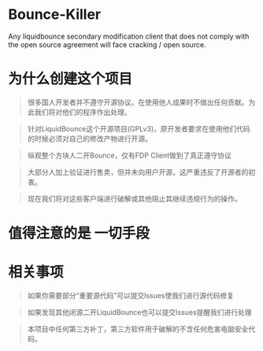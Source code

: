 ﻿# Bounce-Killer
 Any liquidbounce secondary modification client that does not comply with the open source agreement will face cracking / open source.
# 为什么创建这个项目 
>很多国人开发者并不遵守开源协议。在使用他人成果时不做出任何贡献。为此我们将对他们的程序作出处理。

>针对LiquidBounce这个开源项目(GPLv3)，原开发者要求在使用他们代码的时候必须对自己的修改产物进行开源。

>纵观整个方块人二开Bounce，仅有FDP Client做到了真正遵守协议

>大部分人加上验证进行售卖，但并未向用户开源，这严重违反了开源者的初衷。

>现在我们将对这些客户端进行破解或其他阻止其继续违规行为的操作。
# 值得注意的是 一切手段
# 相关事项
>如果你需要部分“重要源代码”可以提交Issues使我们进行源代码修复

>如果发现其他闭源二开LiquidBounce也可以提交Issues提醒我们进行处理

>本项目中任何第三方补丁，第三方软件用于破解的不含任何危害电脑安全代码。
